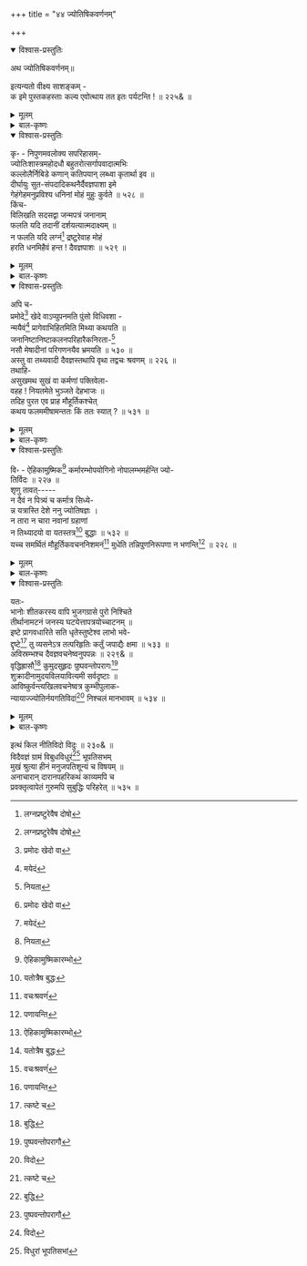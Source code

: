 +++
title = "४४ ज्योतिषिकवर्णनम्"

+++

<details open><summary>विश्वास-प्रस्तुतिः</summary>

अथ ज्योतिषिकवर्णनम्॥

इत्यन्यतो वीक्ष्य साशङ्कम् -   
क इमे पुस्तकहस्ताः कल्य एवोत्थाय तत इतः पर्यटन्ति ! ॥ २२५& ॥
</details>

<details><summary>मूलम्</summary>

अथ ज्योतिषिकवर्णनम्॥

इत्यन्यतो वीक्ष्य साशङ्कम् -   
क इमे पुस्तकहस्ताः कल्य एवोत्थाय तत इतः पर्यटन्ति ! ॥ २२५& ॥
</details>

<details><summary>बाल-कृष्णः</summary>

दीर्घेति । दीर्घाणि आयतानि वक्राणि कुटिलानि च नखानि यस्मिन् तत् बाहुयुगं भुजद्वयं, ते पाषण्डा : उद्धरन्तः उत्क्षिपन्त इव सन्तः, अत एव खरकल्पाः गर्दभतुल्याः शौचमप्याचरितुं असमर्थाः, नीचा हीना बुद्धिर्निश्चयो यस्मिन् तादृशं हृदयमन्तःकरणं येषां तथोक्ताः सन्तः विहरन्ति इतस्ततः क्रीडन्ति ॥ ५२६ ॥

सख इति । गुणग्राहिणा “गुण-दोषौ बुधो गृह्णन्निन्दुक्ष्वेडाविवेश्वरः । शिरसा श्लाघते पूर्व परं कण्ठे नियच्छति ।" इति न्यायेन दोषसत्त्वेऽपि गुणमात्रस्वीकारपरेण पुरुषेण एते पाषण्डा अपि अपिना दोषबाहुल्यं द्योत्यते । न दूषणीयाः ॥ २२४& ॥

शीतोष्णेति । शीतं वर्ष- वातादि च उष्णं आतपादि च तयोः जृम्भणं अति- शयत्वं सहन्तीति तत्सहास्तेषु, अत एव जितेन्द्रियेषु कष्टाः दुःखप्रदा ये उपवासाः प्रदोष - शिवरात्र्यादिष्वनशनव्रतरूपास्तैः परिशुष्कं कृशीभूतं कलेवरं शरीरं येषां तथाभूतेषु पुण्यस्थलेषु वाराणसी - गोकर्ण- रामेश्वरादिक्षेत्रेषु अटनेन यात्रार्थं भ्रमणेन पराकृतं निरस्तं किल्बिषं पापं यैस्तेषु अमीषु जटिलेषु कानपि वक्तुमशक्यान् गुणान् जानीहि अवगच्छ । नहि तावदेतत्कष्टोपवासादि गृहिभिर्विषयिजनैश्च कर्तुं शक्यं तस्मादेते पूज्या एवेति भावः ॥ ५२७ ॥

क इति । इमे पुस्तकं पश्चाङ्गादिकं हस्ते येषां ते जनाः कल्ये प्रातः काले एवोत्थाय तत इतः गेहाद्गेहं पर्यटन्ति, भ्रमन्ति, ते के ? ॥ २२५& ॥
</details>

<details open><summary>विश्वास-प्रस्तुतिः</summary>

कृ॰ - निपुणमवलोक्य सपरिहासम्-   
ज्योतिःशास्त्रमहोदधौ बहुतरोत्सर्गापवादात्मभिः   
कल्लोलैर्निबिडे कणान् कतिपयान् लब्ध्वा कृतार्था इव ॥   
दीर्घायुः सुत-संपदादिकथनैर्दैवज्ञपाशा इमे   
गेहंगेहमनुप्रविश्य धनिनां मोहं मुहुः कुर्वते ॥ ५२८ ॥   
किंच-   
विलिखति सदसद्वा जन्मपत्रं जनानाम्   
फलति यदि तदानीं दर्शयत्यात्मदाक्ष्यम् ॥   
न फलति यदि लग्नं[^693] द्रष्टुरेवाह मोहं   
हरति धनमिहैवं हन्त ! दैवज्ञपाशः ॥ ५२९ ॥

[^693]:
     लग्नप्रष्टुरेवैष दोषो
</details>

<details><summary>मूलम्</summary>

कृ॰ - निपुणमवलोक्य सपरिहासम्-   
ज्योतिःशास्त्रमहोदधौ बहुतरोत्सर्गापवादात्मभिः   
कल्लोलैर्निबिडे कणान् कतिपयान् लब्ध्वा कृतार्था इव ॥   
दीर्घायुः सुत-संपदादिकथनैर्दैवज्ञपाशा इमे   
गेहंगेहमनुप्रविश्य धनिनां मोहं मुहुः कुर्वते ॥ ५२८ ॥   
किंच-   
विलिखति सदसद्वा जन्मपत्रं जनानाम्   
फलति यदि तदानीं दर्शयत्यात्मदाक्ष्यम् ॥   
न फलति यदि लग्नं[^693] द्रष्टुरेवाह मोहं   
हरति धनमिहैवं हन्त ! दैवज्ञपाशः ॥ ५२९ ॥

[^693]:
     लग्नप्रष्टुरेवैष दोषो
</details>

<details><summary>बाल-कृष्णः</summary>

ज्योतिरिति । बहुतराः अतिबहुलाः उत्सर्गाः सामान्यवचनानि अपवादाः विशेषवचनानि च आत्मा स्वरूपं येषां तथाभूतैः, अतिशयोत्सर्गापवादवचनरूपैरित्यर्थः । कल्लोलैस्तरङ्गैः निबिडे परिपूर्ण ज्योतिःशास्त्रं प्राणिनां ग्रहाद्यानुकूल्य प्रातिकूल्यज्ञापनद्वारा शुभाशुभफलप्रतिपादकं ग्रहनक्षत्रस्वरूपगत्यादिज्ञापकं च शास्त्रं स एव महोदधिः समुद्रस्तस्मिन् कतिपयान् अत्यल्पान् द्वि-त्रान् कणान् लेशान् लब्ध्वा प्राप्य, अतिविशालज्योतिःशास्त्रस्य यत्किंचिदंशमधीत्येति यावत् । कृतार्थाः कृतकृत्या इव वर्तमानाः इमे कुत्सिता दैवज्ञाः ज्यौतिषिकाः दैवज्ञपाशाः, याप्ये पाशप् । गेहं गेहं प्रतिगृहं अनुप्रविश्य दीर्घायुः सुत-संपदादिकथनैः कस्यचित् दीर्घायुष्य- कथनेन, कस्यचित्सुतार्थिनः 'तव सद्गुणसंपन्नः पुत्रः स्यात्” कस्यचिद्दरिद्रस्य त्वम् 'अग्रे बहुतरद्रव्यसंपन्नो भविष्यसि' इत्यादि कथनमूह्यम् । धनिनां द्रव्यवतां मुहुर्वारंवारं मोहं कुर्वते । इमे भविष्यच्छुभकथनेनातीव विद्वांस इति भ्रान्तिमुत्पादयन्तीत्यर्थः ॥ ५२८ ॥

विलिखतीति । किंच अयं दैवज्ञपाशः ज्योतिषिकाधमः जनानां सत् यथार्थफलज्ञापकं असत् अयथार्थफलं वा कथमपि जन्मपत्रं विलिखति । तच्चाग्रे यदि कदाचिद्दैववशतः फलति स्वलेखनानुरूपफलप्राप्तिर्भवति चेत्, तदा आत्मनः दाक्ष्यं भविष्यत्फलकथनचातुर्ये दर्शयति । यदि च लग्नं न फलति तदा द्रष्टुर्जन्मकाली लग्नादिकं पश्यत एव मोहं अज्ञानं आह कथयति । अस्य जन्मकालीन लग्नादि सम्यङ्न ज्ञातं भवद्भिस्तस्माद्भवतामेवायं दोषो न ममेति वदतीत्यर्थः । एवं इह लोके धनिनामिति शेषः । धनं हरति । हन्तेति खेदे ॥ ५२९ ॥
</details>

<details open><summary>विश्वास-प्रस्तुतिः</summary>

अपि च-   
प्रमोदे[^694] खेदे वाऽप्युपनमति पुंसो विधिवशा -   
न्मयैवं[^695] प्रागेवाभिहितमिति मिथ्या कथयति ॥   
जनानिष्टानिष्टाकलनपरिहारैकनिरता-[^696]   
नसौ मेषादीनां परिगणनयैव भ्रमयति ॥ ५३० ॥   
अस्तु वा तथ्यवादी दैवज्ञस्तथापि वृथा तद्वचः श्रवणम् ॥ २२६ ॥   
तथाहि-   
असुखमथ सुखं वा कर्मणां पक्तिवेला-   
वहह ! नियतमेते भुञ्जते देहभाजः ॥   
तदिह पुरत एव प्राह मौहूर्तिकश्चेत्   
कथय फलममीषामन्ततः किं ततः स्यात् ? ॥ ५३१ ॥

[^694]:
     प्रमोदः खेदो वा


[^695]:
     मयेदं


[^696]:
     नियता
</details>

<details><summary>मूलम्</summary>

अपि च-   
प्रमोदे[^694] खेदे वाऽप्युपनमति पुंसो विधिवशा -   
न्मयैवं[^695] प्रागेवाभिहितमिति मिथ्या कथयति ॥   
जनानिष्टानिष्टाकलनपरिहारैकनिरता-[^696]   
नसौ मेषादीनां परिगणनयैव भ्रमयति ॥ ५३० ॥   
अस्तु वा तथ्यवादी दैवज्ञस्तथापि वृथा तद्वचः श्रवणम् ॥ २२६ ॥   
तथाहि-   
असुखमथ सुखं वा कर्मणां पक्तिवेला-   
वहह ! नियतमेते भुञ्जते देहभाजः ॥   
तदिह पुरत एव प्राह मौहूर्तिकश्चेत्   
कथय फलममीषामन्ततः किं ततः स्यात् ? ॥ ५३१ ॥

[^694]:
     प्रमोदः खेदो वा


[^695]:
     मयेदं


[^696]:
     नियता
</details>

<details><summary>बाल-कृष्णः</summary>

प्रमोद इति । पुंसो जनस्य विधिवशाद्दैववशादेव न तु स्वकथनेन, प्रमोदे आनन्दे वाऽथवा खेदे दुःखे उपनमति प्राप्नुवति सति, इदं सुखं दुःखं वा मया प्रागेव प्राप्तकालात् पूर्वमेव अभिहितं कथितं इत्येवं मिथ्या असत्यं कथयति । इष्टं सुखादि अनिष्टं दुःखादि च तयोः आकलनं स्वीकार : परिहारः निवारणं च तयोः एकं मुख्यं यथा स्यात् तथा निरतानासक्तान्, सुखस्याङ्गीकारे दुःखस्य परिहारे च तत्परानिति यथायथमूह्यम् । जनान् असौ ज्यौतिषिकः मेषादीनां राशीनां परिगणनया संख्यानेनैव भ्रमयति विमोहयति । 'तव जन्मराशेः सकाशाद्द्रव्यादेर्ग्रहस्येष्टफलप्रतिपादके एकादशादिस्थाने प्रवेशात् सुखोत्पत्तिः, जन्म-चतुर्थादिस्थानप्रवेशाच्चानिष्टफलप्राप्तिः' इत्यादिकथनेन भ्रमयतीत्यर्थः ॥ ५३० ॥

अस्त्विति । किंच दैवज्ञः तथ्यवादी सत्यवक्ता, वाऽप्यर्थकः । अस्तु तथापि । तस्य वचसो भाषणस्य श्रवणं वृथा निष्फलमेव ॥ २२६& ॥

वृथात्वमेवाह – असुखमिति । एते दृश्यमाना देहभाजः प्राणिनः कर्मणां पूर्वजन्मकृतानां पक्तिवेलासु फलनिष्पत्तिकालेषु असुखं दुःखं अथवा सुखं च नियतं नियमेनैव भुञ्जते । अहहेत्याश्चर्ये । तदेव सुखं दुःखं वा मौहूर्तिको ज्यौतिषिकः इह पुरतः तत्प्राप्तेः प्रागेव प्राह कथयति चेत्, ततः अग्रिमसुख-दुःखादि- कथनात् अमीषां देहभाजां फलं अन्ततः पर्यवसाने किं स्यात् ? कथय । प्राणिनामिष्टानिष्टप्राप्तिः स्वस्वकर्मानुसारेणैव भविष्यति ज्यौतिषिकादिकथनेन किमप्यन्यथा न भवेदित्यर्थः ॥ ५३१ ॥
</details>

<details open><summary>विश्वास-प्रस्तुतिः</summary>

वि॰ - ऐहिकामुष्मिक[^697] कर्मारम्भोपयोगिनो नोपालम्भमर्हन्ति ज्यो-   
तिर्विदः ॥ २२७ ॥   
शृणु तावत्-----   
न दैवं न पित्र्यं च कर्मात्र सिध्ये-   
न्न यत्रास्ति देशे ननु ज्योतिषज्ञः ।   
न तारा न चारा नवानां ग्रहाणां   
न तिथ्यादयो वा यतस्तत्र[^698] बुद्धाः ॥ ५३२ ॥   
यच्च समर्थितं मौहूर्तिकवचननिशमनं[^699] मुधेति तन्निपुणनिरूपणा न भणन्ति[^700] ॥ २२८ ॥

[^697]:
     ऐहिकामुष्मिकारम्भो


[^698]:
     यतोत्रैष बुद्धः


[^699]:
     वचःश्रवणंं


[^700]:
     पणायन्ति
</details>

<details><summary>मूलम्</summary>

वि॰ - ऐहिकामुष्मिक[^697] कर्मारम्भोपयोगिनो नोपालम्भमर्हन्ति ज्यो-   
तिर्विदः ॥ २२७ ॥   
शृणु तावत्-----   
न दैवं न पित्र्यं च कर्मात्र सिध्ये-   
न्न यत्रास्ति देशे ननु ज्योतिषज्ञः ।   
न तारा न चारा नवानां ग्रहाणां   
न तिथ्यादयो वा यतस्तत्र[^698] बुद्धाः ॥ ५३२ ॥   
यच्च समर्थितं मौहूर्तिकवचननिशमनं[^699] मुधेति तन्निपुणनिरूपणा न भणन्ति[^700] ॥ २२८ ॥

[^697]:
     ऐहिकामुष्मिकारम्भो


[^698]:
     यतोत्रैष बुद्धः


[^699]:
     वचःश्रवणंं


[^700]:
     पणायन्ति
</details>

<details><summary>बाल-कृष्णः</summary>

ऐहिकेति । इहलोके भवान्यैहिकानि अमुष्मिन् परलोके भवान्यामुष्मिकाणि च यानि कर्माणि तेषामारम्भे उपयोगिनः भविष्यदिष्टानिष्टकथनेनेति भावः । ज्योतिर्विदः ज्योतिःशास्त्रवेत्तारः उपालम्भं निन्दां नार्हन्ति निन्दितुं न योग्या भवन्ति ॥ २२७&॥

ज्योतिर्विदां सर्वाण्यपि दूषणानि परिहरन् प्रथमं तावत्तेषामुपयोगमाह - नेति । ननु इति आमन्त्रणे । हे कृशानो इत्यर्थः । यत्र यस्मिन् देशे ज्योतिषं ग्रहनक्षत्रादीनां स्वरूप गत्यादिज्ञापकं शास्त्रं जानातीति तज्ज्ञः नास्ति न विद्यते, अत्रास्मिन् ज्योतिर्विदभाववति देशे दैवं देवसंबन्धि कर्म पूजादिकं एकादश्युपवासादिकं च सम्यक् तिथ्यादिज्ञानाभावात् न सिध्येत्, तथा पित्र्यं पित्रुद्देशेन कर्तव्यं श्राद्धादिकं चापि न सिध्येत् । अत्रापि पूर्वोक्त एव हेतुर्ज्ञेयः । किंच ताराः नक्षत्राणि न सिध्येयुः तेषां स्वरूपज्ञानाभावादित्यर्थः । तथा नवानां नवसंख्याकानां ग्रहाणां रव्यादीनां चारा मेषादिराशिप्रवेशाश्च न सिध्येयुः, तिथ्यादयः प्रतिपदादितिथयः आदिशब्देन योग-करणादीनां संग्रहः । न सिध्येयुः । वाऽप्यर्थकः । यतः कारणात् तत्र दैव पित्र्यादिकर्मसु ज्योतिर्विद इति शेषः । बुद्धाः ज्ञानवन्तः सन्ति । तस्मात् तेषामभावात् कापि दैव-पित्र्यादिकर्मोपयोगि कालज्ञानं नोत्पद्येतेत्यर्थः । क्वचित् 'यतोऽत्रैष बुद्धः' इति पाठः । पूर्वसंबन्धदर्शनेन स एव युक्त इति भाति । परं च प्राचीन पुस्तकेषु तस्याभावात् स नादृतः ॥ ५३२ ॥

यच्चेति । मौहूर्तिकानां ज्योतिर्विदां वचनस्य भाषणस्य निशमनं श्रवणं मुधा व्यर्थमेव इति च यत् समर्थितं प्रतिपादितं तत् निपुणं युक्तायुक्तविवेकपूर्वकं निरूपण भाषणं येषां ते न भणन्ति न प्रतिपादयन्ति ॥ २२८& ॥
</details>

<details open><summary>विश्वास-प्रस्तुतिः</summary>

यतः-   
भानोः शीतकरस्य वापि भुजगग्रासे पुरो निश्चिते   
तीर्थानामटनं जनस्य घटयेत्तापत्रयोच्चाटनम् ॥   
इष्टे प्रागवधारिते सति धृतेस्तुष्टेश्व लाभो भवे-   
द्दृष्टे[^701] तु व्यसनेऽत्र तत्परिहृतिः कर्तुं जपाद्यैः क्षमा ॥ ५३३ ॥   
अविस्रम्भश्च दैवज्ञवचनेष्वनुपपन्नः ॥ २२९& ॥   
वृद्धिह्रासौ[^702] कुमुदसुहृदः पुष्पवन्तोपरागः[^703]   
शुक्रादीनामुदयविलयावित्यमी सर्वदृष्टाः ॥   
आविष्कुर्वन्त्यखिलवचनेष्वत्र कुम्भीपुलाक-   
न्यायाज्ज्योतिर्नयगतिविदां[^704] निश्चलं मानभावम् ॥ ५३४ ॥

[^701]:
     त्कष्टे च


[^702]:
     बुद्धि


[^703]:
     पुष्पवन्तोपरागौ


[^704]:
     विदो
</details>

<details><summary>मूलम्</summary>

यतः-   
भानोः शीतकरस्य वापि भुजगग्रासे पुरो निश्चिते   
तीर्थानामटनं जनस्य घटयेत्तापत्रयोच्चाटनम् ॥   
इष्टे प्रागवधारिते सति धृतेस्तुष्टेश्व लाभो भवे-   
द्दृष्टे[^701] तु व्यसनेऽत्र तत्परिहृतिः कर्तुं जपाद्यैः क्षमा ॥ ५३३ ॥   
अविस्रम्भश्च दैवज्ञवचनेष्वनुपपन्नः ॥ २२९& ॥   
वृद्धिह्रासौ[^702] कुमुदसुहृदः पुष्पवन्तोपरागः[^703]   
शुक्रादीनामुदयविलयावित्यमी सर्वदृष्टाः ॥   
आविष्कुर्वन्त्यखिलवचनेष्वत्र कुम्भीपुलाक-   
न्यायाज्ज्योतिर्नयगतिविदां[^704] निश्चलं मानभावम् ॥ ५३४ ॥

[^701]:
     त्कष्टे च


[^702]:
     बुद्धि


[^703]:
     पुष्पवन्तोपरागौ


[^704]:
     विदो
</details>

<details><summary>बाल-कृष्णः</summary>

तत्कारणमुपपादयति- भानोरिति । भानोः सूर्यस्य शीतकरस्य चन्द्रस्य वापि, भुजेन कौटिल्येन गच्छतीति भुजगस्तेन 'भुजो कौटिल्ये' इति धातोः 'अन्यत्रापि -'इत्यनेन डप्रत्ययः । राहुणा केतुना वा ग्रासे, चन्द्र-सूर्यग्रहणे इत्यर्थः । पुरः ग्रासकालात् पूर्वमेव निश्चिते ज्ञाते सति, ज्योतिषिकेनेति शेषः । तापत्रयस्य आध्यात्मिकादिदुःखत्रयस्य उच्चाटनं निर्मूलनं यस्मात् तत्, तापत्रयनाशकर मित्यर्थः । तीर्थानां गङ्गादीनां यात्रार्थमिति शेषः । अटनं भ्रमणं जनस्य घटयेत् संपादयेत् । किंच ग्रहाणामानुकूल्येन इष्टे अभीष्टफले प्राक् तत्प्राप्तिकालात् पूर्वमेव अवधारिते निश्चिते सति धृतेर्धैर्यस्य तुष्टेः संतोषस्य च लाभः भवेत् । व्यसने दुःखे ग्रहाणां प्रातिकूल्येनेति शेषः । दृष्टे प्राग्गणितेन ज्ञाते सति तु, अत्र तस्य व्यसनस्य परिहृतिः परिहारः जपाद्यैः तत्तदनिष्टग्रहमन्त्रजपाद्यैः, आयशब्देन दानादेर्ग्रहणम् । कर्तु क्षमा योग्या स्यात् । अनेन 'असुखमथ सुखं वा' इत्यादिनोक्तं दूषणं परिहृतमिति ज्ञेयम् ॥ ५३३ ॥

अत एव ज्योतिषिकवचनमवश्यं माननीयमिति वक्तुमाह - अविस्रम्भ इति । दैवज्ञानां ज्योतिर्विदां वचनेषु भाषणेषु अविस्रम्भोऽविश्वासः अनुपपन्नः अयुक्तः ॥ २२९& ॥

कुत इत्यत आह-वृद्धि-ह्रासाविति । कुमुदसुहृदश्चन्द्रस्य वृद्धिः शुक्लपक्षे प्रतिदिन मेकैककलया जायमाना पुष्टिः ह्रासः कृष्णपक्षे तत्क्रमेणैव जायमानः क्षयश्च तौ, पुष्पवन्तौ सूर्याचन्द्रमसौ “एकयोक्त्या पुष्पवन्तौ दिवाकर - निशाकरौ” इत्यमरः । तयोः उपरागः ग्रहणं “उपरागो ग्रहो राहुग्रस्ते त्विन्दौ च पूष्णि च ।” इत्यमरः । शुक्रादीनां ग्रहाणां, आदिशब्देन गुर्वादीनां ग्रहणम् । उदयः विलयः अस्तमयश्च तौ, इत्येवंप्रकारेण अमी कालविशेषाः सर्वैर्लोकैः दृष्टाः, एते ज्यौतिषिक निश्चिता एवेति शेषः । अत्र लोके कुम्भी अन्नपचनपात्रं पुलाकः धान्यकणः तयोर्न्यायः एककणपचनज्ञानात् सर्वधान्यपाकज्ञानरूपः तस्मात् ज्योतिर्नयो ज्योतिःशास्त्रं तस्य गतिं लापनरीतिं विदन्ति जानन्तीति तद्विदस्तेषां अखिलानि सर्वाणि यानि वचनानि तेषु निश्चलं चञ्चलतारहितं सनिश्चयमित्यर्थः । मानभावं पूज्यभावं अविष्कुर्वन्ति प्रकटीकुर्वन्ति ॥ ५३४ ॥
</details>



इत्थं किल नीतिविदो विदुः ॥ २३०& ॥   
विदैवज्ञं ग्रामं विबुधविधुरं[^705] भूपतिसभम्   
मुखं श्रुत्या हीनं मनुजपतिशून्यं च विषयम् ॥   
अनाचारान् दारानपहरिकथं काव्यमपि च   
प्रवक्तृत्वापेतं गुरुमपि सुबुद्धिः परिहरेत् ॥ ५३५ ॥

[^705]:
     विधुरां भूपतिसभां


